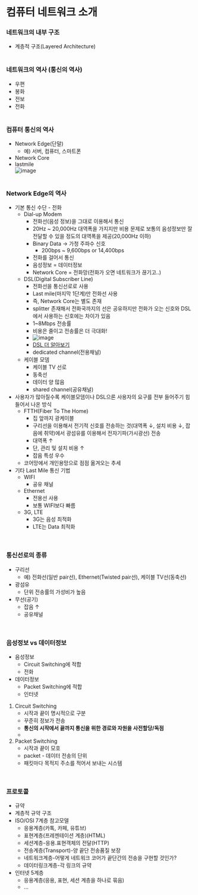 # 컴퓨터 네트워크 소개
### 네트워크의 내부 구조
- 계층적 구조(Layered Architecture)
<br><br>

### 네트워크의 역사 (통신의 역사)
- 우편
- 봉화
- 전보
- 전화
<br><br>

### 컴퓨터 통신의 역사
- Network Edge(단말)
  - 예) 서버, 컴퓨터, 스마트폰
- Network Core
- lastmile
<br>![image](https://user-images.githubusercontent.com/101886039/222496108-e3bd99e8-ef54-41f1-b6f5-a3c7cd7bf163.png)
<br><br>

### Network Edge의 역사
- 기본 통신 수단 - 전화
  - Dial-up Modem
    - 전화선(음성 정보)을 그대로 이용해서 통신
    - 20Hz ~ 20,000Hz 대역폭을 가지지만 비용 문제로 보통의 음성정보만 잘 전달할 수 있을 정도의 대역폭을 제공(20,000Hz 이하)
    - Binary Data -> 가청 주파수 신호
      - 200bps ~ 9,600bps or 14,400bps
    - 전화를 걸어서 통신
    - 음성정보 = 데이터정보
    - Network Core = 전화망(전화가 오면 네트워크가 끊기고..)
  - DSL(Digital Subscriber Line)
    - 전화선을 통신선로로 사용
    - Last mile(마지막 1단계)만 전화선 사용
    - 즉, Network Core는 별도 존재
    - splitter 존재해서 전화국까지의 선은 공유하지만 전화가 오는 신호와 DSL에서 사용하는 신호에는 차이가 있음
    - 1~8Mbps 전송률
    - 비용은 줄이고 전송률은 더 극대화!
    - ![image](https://user-images.githubusercontent.com/101886039/222496223-d612cd4b-5040-405a-ac9c-0a84030c0c3b.png)
    - [DSL 더 알아보기](https://ko.wikipedia.org/wiki/%EB%94%94%EC%A7%80%ED%84%B8_%EA%B0%80%EC%9E%85%EC%9E%90_%ED%9A%8C%EC%84%A0)
    - dedicated channel(전용채널)
  - 케이블 모뎀
    - 케이블 TV 선로
    - 동축선
    - 데이터 양 많음
    - shared channel(공유채널)
- 사용자가 많아질수록 케이블모뎀이나 DSL으론 사용자의 요구를 전부 들어주기 힘들어서 나온 방식
  - FTTH(Fiber To The Home)
    - 집 앞까지 광케이블
    - 구리선을 이용해서 전기적 신호를 전송하는 것(대역폭 ↓, 설치 비용 ↓, 잡음에 취약)에서 광섬유를 이용해서 전자기파(가시광선) 전송
    - 대역폭 ↑
    - 단, 관리 및 설치 비용 ↑
    - 잡음 특성 우수
  - 코어망에서 개인용망으로 점점 옮겨오는 추세
- 기타 Last Mile 통신 기법
  - WIFI
    - 공유 채널
  - Ethernet
    - 전용선 사용
    - 보통 WIFI보다 빠름
  - 3G, LTE
    - 3G는 음성 최적화
    - LTE는 Data 최적화

<br>

### 통신선로의 종류
- 구리선
  - 예) 전화선(일반 pair선), Ethernet(Twisted pair선), 케이블 TV선(동축선)
- 광섬유
  - 단위 전송률의 가성비가 높음
- 무선(공기)
  - 잡음 ↑
  - 공유채널 

<br>

### 음성정보 vs 데이터정보
- 음성정보
  - Circuit Switching에 적합
  - 전화
- 데이터정보
  - Packet Switching에 적합
  - 인터넷

1. Circuit Switching
    - 시작과 끝이 명시적으로 구분
    - 꾸준히 정보가 전송
     - __통신의 시작에서 끝까지 통신을 위한 경로와 자원을 사전할당/독점__
     - 
2. Packet Switching
   - 시작과 끝이 모호
   - packet - 데이터 전송의 단위
   - 패킷마다 목적지 주소를 적어서 보내는 시스템

<br>

### 프로토콜
- 규약
- 계층적 규약 구조
- ISO/OSI 7계층 참고모델
  - 응용계층(카톡, 카페, 유튜브)
  - 표현계층(프레젠테이션 계층)(HTML)
  - 세션계층-응용.표현객체의 전달(HTTP)
  - 전송계층(Transport)-양 끝단 전송품질 보장
  - 네트워크계층-어떻게 네트워크 코어가 끝단간의 전송을 구현할 것인가?
  - 데이터링크계층-각 링크의 규약
- 인터넷 5계층
  - 응용계층(응용, 표현, 세션 계층을 하나로 묶음)
  - ...
